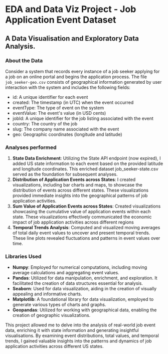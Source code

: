 # EDA and Data Viz Project - Job Application Event Dataset
## A Data Visualisation and Exploratory Data Analysis. 
 
### About the Data
Consider a system that records every instance of a job seeker applying for a job on an online portal and begins the application process. The file `job_seeker-geo.csv` consists of geographical information generated by user interaction with the system and includes the following fields:

- id: A unique identifier for each event
- created: The timestamp (in UTC) when the event occurred
- eventType: The type of event on the system
- eventValue: The event's value (in USD cents)
- jobId: A unique identifier for the job listing associated with the event
- country: The country of the job
- slug: The company name associated with the event
- geo: Geographic coordinates (longitude and latitude)

### Analyses performed
1. **State Data Enrichment**: Utilizing the State API endpoint (now expired), I added US state information to each event based on the provided latitude and longitude coordinates. This enriched dataset job_seeker-state.csv served as the foundation for subsequent analyses.
2. **Distribution of Application Events across States**: I created visualizations, including bar charts and maps, to showcase the distribution of events across different states.  These visualizations provided immediate insights into the geographical patterns of job application activities.
3. **Sum Value of Application Events across States**: Created visualizations showcasing the cumulative value of application events within each state. These visualizations effectively communicated the economic impact of job application activities across different regions
4. **Temporal Trends Analysis**: Computed and visualized moving averages of total daily event values to uncover and present temporal trends. These line plots revealed fluctuations and patterns in event values over time.

### Libraries Used
- **Numpy**: Employed for numerical computations, including moving average calculations and aggregating event values.
- **Pandas**: Utilized for data manipulation, enrichment, and exploration. It facilitated the creation of data structures essential for analysis.
- **Seaborn**: Used for data visualization, aiding in the creation of visually appealing and informative charts.
- **Matplotlib**: A foundational library for data visualization, employed to generate various types of charts and graphs.
- **Geopandas**: Utilized for working with geographical data, enabling the creation of geographic visualizations.

This project allowed me to delve into the analysis of real-world job event data, enriching it with state information and generating insightful visualisations. By examining event distributions, total values, and temporal trends, I gained valuable insights into the patterns and dynamics of job application activities across different US states.
